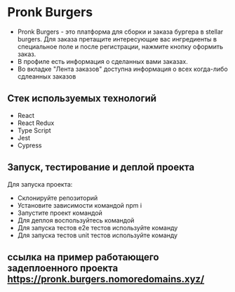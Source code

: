 # Pronk Burgers 
+ Pronk Burgers - это платформа для сборки и заказа бургера в stellar burgers. Для заказа претащите интересующие вас ингредиенты в специальное поле и после регистрации, нажмите кнопку оформить заказ.
+ В профиле есть информация о сделанных вами заказах.
+ Во вкладке "Лента заказов" доступна информация о всех когда-либо сдлеанных заказов
## Стек используемых технологий 
+ React
+ React Redux
+ Type Script
+ Jest
+ Cypress
## Запуск, тестирование и деплой проекта
Для запуска проекта:
+ Склонируйте репозиторий
+ Установите зависимости командой 
    npm i
+ Запустите проект командой <npm run start >
+ Для деплоя воспользуйтесь командой <npm run deploy > 
+ Для запуска тестов e2e тестов используйте команду <npm run cypress >
+ Для запуска тестов unit тестов используйте команду <npm run test >
## ссылка на пример работающего задеплоенного проекта https://pronk.burgers.nomoredomains.xyz/